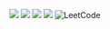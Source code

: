 [<img src="https://img.shields.io/badge/github-%2312100E.svg?&style=for-the-badge&logo=github&logoColor=white&color=black" />](https://github.com/erenworld)
[<img src="https://img.shields.io/badge/instagram-%2312100E.svg?&style=for-the-badge&logo=instagram&color=405DE6" />](https://instagram.com/erenxtrkg) 
[<img src="https://img.shields.io/badge/linkedin-%230077B5.svg?&style=for-the-badge&logo=linkedin&logoColor=white" />](https://www.linkedin.com/in/erenturkoglu/)
[<img src="https://img.shields.io/badge/youtube-%230077B5.svg?&style=for-the-badge&logo=youtube&logoColor=white&color=FF0000" />]([https://www.youtube.com/channel/UCCIFp-Se_xjfYc94H04oK7Q](https://www.youtube.com/@erenerenworld))
![LeetCode](https://img.shields.io/badge/LeetCode-000000?style=for-the-badge&logo=LeetCode&logoColor=#d16c06)
